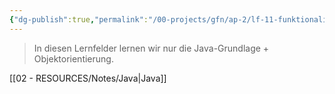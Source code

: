 ```yaml
---
{"dg-publish":true,"permalink":"/00-projects/gfn/ap-2/lf-11-funktionalitaet-in-anwendungen-realisieren/","tags":["GFN/LF11"],"noteIcon":"","updated":"2024-09-19T13:38:32.574+02:00"}
---
```


>In diesen Lernfelder lernen wir nur die Java-Grundlage + Objektorientierung.

[[02 - RESOURCES/Notes/Java\|Java]]